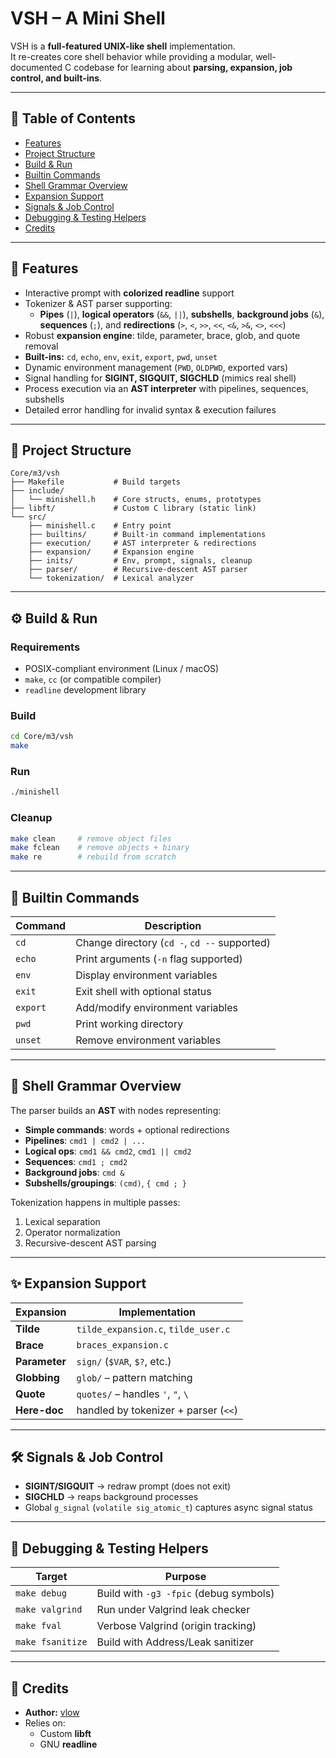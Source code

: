 # VSH – A Mini Shell  

VSH is a **full-featured UNIX-like shell** implementation.  
It re-creates core shell behavior while providing a modular, well-documented C codebase for learning about **parsing, expansion, job control, and built-ins**.

---

## 📑 Table of Contents  
- [Features](#-features)  
- [Project Structure](#-project-structure)  
- [Build & Run](#️-build--run)  
- [Builtin Commands](#-builtin-commands)  
- [Shell Grammar Overview](#-shell-grammar-overview)  
- [Expansion Support](#-expansion-support)  
- [Signals & Job Control](#-signals--job-control)  
- [Debugging & Testing Helpers](#-debugging--testing-helpers)  
- [Credits](#-credits)  

---

## 🚀 Features  
- Interactive prompt with **colorized readline** support  
- Tokenizer & AST parser supporting:  
  - **Pipes** (`|`), **logical operators** (`&&`, `||`), **subshells**, **background jobs** (`&`), **sequences** (`;`), and **redirections** (`>`, `<`, `>>`, `<<`, `<&`, `>&`, `<>`, `<<<`)  
- Robust **expansion engine**: tilde, parameter, brace, glob, and quote removal  
- **Built-ins:** `cd`, `echo`, `env`, `exit`, `export`, `pwd`, `unset`  
- Dynamic environment management (`PWD`, `OLDPWD`, exported vars)  
- Signal handling for **SIGINT, SIGQUIT, SIGCHLD** (mimics real shell)  
- Process execution via an **AST interpreter** with pipelines, sequences, subshells  
- Detailed error handling for invalid syntax & execution failures  

---

## 📂 Project Structure  
```
Core/m3/vsh
├── Makefile           # Build targets
├── include/
│   └── minishell.h    # Core structs, enums, prototypes
├── libft/             # Custom C library (static link)
└── src/
    ├── minishell.c    # Entry point
    ├── builtins/      # Built-in command implementations
    ├── execution/     # AST interpreter & redirections
    ├── expansion/     # Expansion engine
    ├── inits/         # Env, prompt, signals, cleanup
    ├── parser/        # Recursive-descent AST parser
    └── tokenization/  # Lexical analyzer
```

---

## ⚙️ Build & Run  

### Requirements  
- POSIX-compliant environment (Linux / macOS)  
- `make`, `cc` (or compatible compiler)  
- `readline` development library  

### Build  
```bash
cd Core/m3/vsh
make
```

### Run  
```bash
./minishell
```

### Cleanup  
```bash
make clean     # remove object files
make fclean    # remove objects + binary
make re        # rebuild from scratch
```

---

## 🔧 Builtin Commands  

| Command   | Description |
|-----------|-------------|
| `cd`      | Change directory (`cd -`, `cd --` supported) |
| `echo`    | Print arguments (`-n` flag supported) |
| `env`     | Display environment variables |
| `exit`    | Exit shell with optional status |
| `export`  | Add/modify environment variables |
| `pwd`     | Print working directory |
| `unset`   | Remove environment variables |

---

## 🧩 Shell Grammar Overview  
The parser builds an **AST** with nodes representing:  
- **Simple commands**: words + optional redirections  
- **Pipelines**: `cmd1 | cmd2 | ...`  
- **Logical ops**: `cmd1 && cmd2`, `cmd1 || cmd2`  
- **Sequences**: `cmd1 ; cmd2`  
- **Background jobs**: `cmd &`  
- **Subshells/groupings**: `(cmd)`, `{ cmd ; }`  

Tokenization happens in multiple passes:  
1. Lexical separation  
2. Operator normalization  
3. Recursive-descent AST parsing  

---

## ✨ Expansion Support  

| Expansion   | Implementation |
|-------------|----------------|
| **Tilde**   | `tilde_expansion.c`, `tilde_user.c` |
| **Brace**   | `braces_expansion.c` |
| **Parameter** | `sign/` (`$VAR`, `$?`, etc.) |
| **Globbing** | `glob/` – pattern matching |
| **Quote**   | `quotes/` – handles `'`, `"`, `\` |
| **Here-doc** | handled by tokenizer + parser (`<<`) |

---

## 🛠️ Signals & Job Control  
- **SIGINT/SIGQUIT** → redraw prompt (does not exit)  
- **SIGCHLD** → reaps background processes  
- Global `g_signal` (`volatile sig_atomic_t`) captures async signal status  

---

## 🐞 Debugging & Testing Helpers  

| Target           | Purpose |
|------------------|---------|
| `make debug`     | Build with `-g3 -fpic` (debug symbols) |
| `make valgrind`  | Run under Valgrind leak checker |
| `make fval`      | Verbose Valgrind (origin tracking) |
| `make fsanitize` | Build with Address/Leak sanitizer |

---

## 👤 Credits  
- **Author:** [vlow](https://github.com/vlow-dev)  
- Relies on:  
  - Custom **libft**  
  - GNU **readline**  

